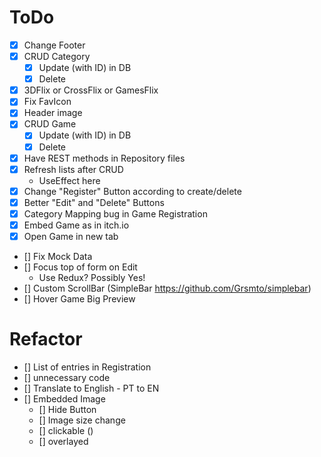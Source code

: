 # ToDo

- [x] Change Footer
- [x] CRUD Category
	- [x] Update (with ID) in DB
	- [x] Delete
- [x] 3DFlix or CrossFlix or GamesFlix
- [x] Fix FavIcon
- [x] Header image
- [x] CRUD Game
	- [x] Update (with ID) in DB
	- [x] Delete
- [x] Have REST methods in Repository files
- [x] Refresh lists after CRUD
	- UseEffect here
- [x] Change "Register" Button according to create/delete
- [x] Better "Edit" and "Delete" Buttons
- [x] Category Mapping bug in Game Registration
- [x] Embed Game as in itch.io	
- [x] Open Game in new tab
- [] Fix Mock Data
- [] Focus top of form on Edit
	- Use Redux? Possibly Yes!
- [] Custom ScrollBar (SimpleBar https://github.com/Grsmto/simplebar)
- [] Hover Game Big Preview

# Refactor
- [] List of entries in Registration
- [] unnecessary code
- [] Translate to English - PT to EN
- [] Embedded Image 
	- [] Hide Button
	- [] Image size change
	- [] clickable (<a/>)
	- [] overlayed